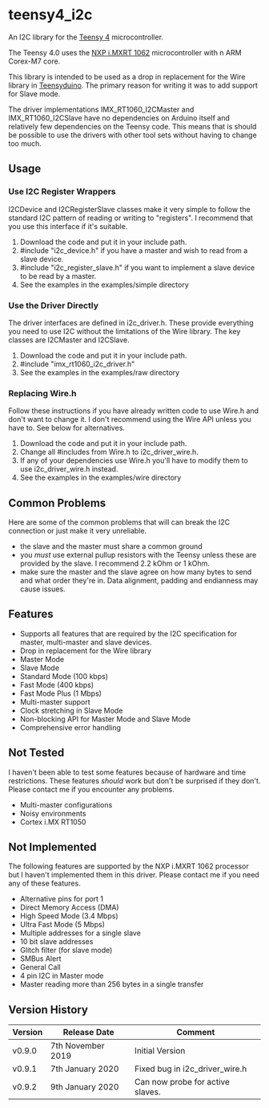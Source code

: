 # teensy4_i2c
An I2C library for the [Teensy 4](https://www.pjrc.com/store/teensy40.html)
microcontroller.

The Teensy 4.0 uses the [NXP i.MXRT 1062](https://www.nxp.com/products/processors-and-microcontrollers/arm-microcontrollers/i.mx-rt-series/i.mx-rt1060-crossover-processor-with-arm-cortex-m7-core:i.MX-RT1060)
microcontroller with n ARM Corex-M7 core.

This library is intended to be used as a drop in replacement for the
Wire library in [Teensyduino](https://www.pjrc.com/teensy/td_download.html).
The primary reason for writing it was to add support for Slave mode.

The driver implementations IMX_RT1060_I2CMaster and IMX_RT1060_I2CSlave have
no dependencies on Arduino itself and relatively few dependencies on the
Teensy code. This means that is should be possible to use the drivers with
other tool sets without having to change too much.

## Usage

### Use I2C Register Wrappers
I2CDevice and I2CRegisterSlave classes make it very simple to follow
the standard I2C pattern of reading or writing to "registers".
I recommend that you use this interface if it's suitable.

1. Download the code and put it in your include path.
1. &#35;include "i2c_device.h" if you have a master and wish
to read from a slave device.
1. &#35;include "i2c_register_slave.h" if you want to implement
a slave device to be read by a master.
1. See the examples in the examples/simple directory

### Use the Driver Directly
The driver interfaces are defined in i2c_driver.h. These provide
everything you need to use I2C without the limitations of the Wire
library. The key classes are I2CMaster and I2CSlave.

1. Download the code and put it in your include path.
1. &#35;include "imx_rt1060_i2c_driver.h"
1. See the examples in the examples/raw directory

### Replacing Wire.h
Follow these instructions if you have already written code to
use Wire.h and don't want to change it. I don't recommend using
the Wire API unless you have to. See below for alternatives.

1. Download the code and put it in your include path.
1. Change all #includes from Wire.h to i2c_driver_wire.h.
1. If any of your dependencies use Wire.h you'll have to
modify them to use i2c_driver_wire.h instead.
1. See the examples in the examples/wire directory

## Common Problems
Here are some of the common problems that will can break the I2C
connection or just make it very unreliable.
* the slave and the master must share a common ground
* you _must_ use external pullup resistors with the Teensy unless
these are provided by the slave. I recommend 2.2 kOhm or 1 kOhm.
* make sure the master and the slave agree on how many bytes to
send and what order they're in. Data alignment, padding and endianness
may cause issues.

## Features
* Supports all features that are required by the I2C specification
for master, multi-master and slave devices.
* Drop in replacement for the Wire library
* Master Mode
* Slave Mode
* Standard Mode (100 kbps)
* Fast Mode (400 kbps)
* Fast Mode Plus (1 Mbps)
* Multi-master support
* Clock stretching in Slave Mode
* Non-blocking API for Master Mode and Slave Mode
* Comprehensive error handling

## Not Tested
I haven't been able to test some features because of hardware and time
restrictions. These features *should* work but don't be surprised if
they don't. Please contact me if you encounter any problems.
* Multi-master configurations
* Noisy environments
* Cortex i.MX RT1050

## Not Implemented
The following features are supported by the NXP i.MXRT 1062 processor but
I haven't implemented them in this driver.
Please contact me if you need any of these features.
* Alternative pins for port 1
* Direct Memory Access (DMA)
* High Speed Mode (3.4 Mbps)
* Ultra Fast Mode (5 Mbps)
* Multiple addresses for a single slave
* 10 bit slave addresses
* Glitch filter (for slave mode)
* SMBus Alert
* General Call
* 4 pin I2C in Master mode
* Master reading more than 256 bytes in a single transfer

## Version History
| Version | Release Date      | Comment         |
| ------- |-------------------| ----------------|
| v0.9.0  | 7th November 2019 | Initial Version |
| v0.9.1  | 7th January 2020  | Fixed bug in i2c_driver_wire.h |
| v0.9.2  | 9th January 2020 | Can now probe for active slaves. |